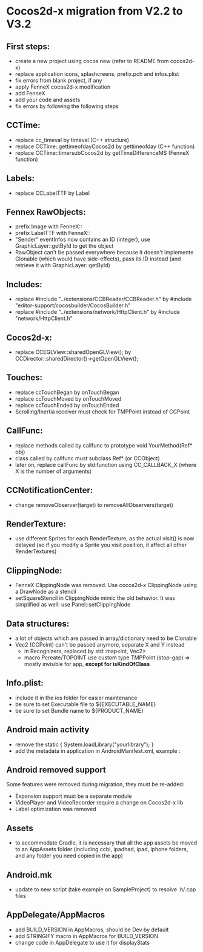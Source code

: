 Cocos2d-x migration from V2.2 to V3.2
====

First steps:
----

* create a new project using cocos new (refer to README from cocos2d-x)
* replace application icons, splashcreens, prefix.pch and infos.plist
* fix errors from blank project, if any
* apply FenneX cocos2d-x modification
* add FenneX
* add your code and assets
* fix errors by following the following steps

CCTime:
----

* replace cc_timeval  by  timeval   (C++ structure)
* replace CCTime::gettimeofdayCocos2d  by  gettimeofday    (C++ function)
* replace CCTime::timersubCocos2d  by  getTimeDifferenceMS   (FenneX function)

Labels:
----

* replace CCLabelTTF by Label

Fennex RawObjects:
----

* prefix Image with FenneX::
* prefix LabelTTF with FenneX::
* "Sender" eventInfos now contains an ID (integer), use GraphicLayer::getById to get the object
* RawObject can't be passed everywhere because it doesn't implemente Clonable (which would have side-effects), pass its ID instead (and retrieve it with GraphicLayer::getById)

Includes:
----

* replace #include "../extensions/CCBReader/CCBReader.h"  by  #include "editor-support/cocosbuilder/CocosBuilder.h"
* replace #include "../extensions/network/HttpClient.h"  by  #include "network/HttpClient.h"

Cocos2d-x:
----

* replace CCEGLView::sharedOpenGLView();  by  CCDirector::sharedDirector()->getOpenGLView();

Touches:
----

* replace ccTouchBegan  by  onTouchBegan
* replace ccTouchMoved  by  onTouchMoved
* replace ccTouchEnded  by  onTouchEnded
* Scrolling/Inertia receiver must check for TMPPoint instead of CCPoint

CallFunc:
----

* replace methods called by callfunc to prototype void YourMethod(Ref* obj)
* class called by callfunc must subclass Ref* (or CCObject)
* later on, replace callFunc by std:function using CC_CALLBACK_X (where X is the number of arguments)

CCNotificationCenter:
----

* change removeObserver(target) to removeAllObservers(target)

RenderTexture:
----

* use different Sprites for each RenderTexture, as the actual visit() is now delayed (so if you modify a Sprite you visit position, it affect all other RenderTextures)

ClippingNode:
----
* FenneX ClippingNode was removed. Use cocos2d-x ClippingNode using a DrawNode as a stencil
* setSquareStencil in ClippingNode mimic the old behavior. It was simplified as well: use Panel::setClippingNode


Data structures:
----

* a lot of objects which are passed in array/dictionary need to be Clonable
* Vec2 (CCPoint) can't be passed anymore, separate X and Y instead
	* in Recognizers, replaced by std::map<int, Vec2>
	* macro Pcreate/TOPOINT use custom type TMPPoint (stop-gap) => mostly invisible for app, **except for isKindOfClass**
	
Info.plist:
----

* include it in the ios folder for easier maintenance
* be sure to set Executable file to ${EXECUTABLE_NAME}
* be sure to set Bundle name to ${PRODUCT_NAME}

Android main activity
----

* remove the static { System.loadLibrary("yourlibrary"); }
* add the metadata in application in AndroidManifest.xml, example :
<meta-data android:name="android.app.lib_name"
	              android:value="yourlibrary" />
	
	
Android removed support
----

Some features were removed during migration, they must be re-added:
* Expansion support must be a separate module
* VideoPlayer and VideoRecorder require a change on Cocos2d-x lib
* Label optimization was removed

Assets
----

* to accommodate Gradle, it is necessary that all the app assets be moved to an AppAssets folder (including ccbi, ipadhad, ipad, iphone folders, and any folder you need copied in the app)
	
Android.mk
----

* update to new script (take example on SampleProject) to resolve .h/.cpp files

AppDelegate/AppMacros
----

* add BUILD_VERSION in AppMacros, should be Dev by default
* add STRINGIFY macro in AppMacros for BUILD_VERSION
* change code in AppDelegate to use it for displayStats

